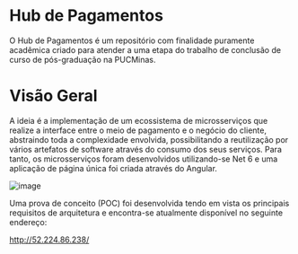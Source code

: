 # Hub de Pagamentos
O Hub de Pagamentos é um repositório com finalidade puramente acadêmica criado para atender a uma etapa do trabalho de conclusão de curso de pós-graduação na PUCMinas.

# Visão Geral
A ideia é a implementação de um ecossistema de microsserviços que realize a interface entre o meio de pagamento e o negócio do cliente, abstraindo toda a complexidade envolvida, possibilitando a reutilização por vários artefatos de software através do consumo dos seus serviços.
Para tanto, os microsserviços foram desenvolvidos utilizando-se Net 6 e uma aplicação de página única foi criada através do Angular.




![image](https://user-images.githubusercontent.com/48540242/195189478-f9194c17-7a84-47a2-853d-69f316bf6111.png)


Uma prova de conceito (POC) foi desenvolvida tendo em vista os principais requisitos de arquitetura e encontra-se atualmente disponível no seguinte endereço:

http://52.224.86.238/

